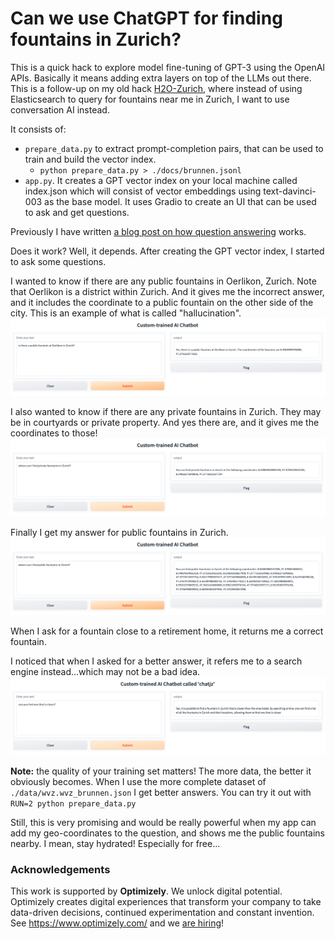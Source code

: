 # Can we use ChatGPT for finding fountains in Zurich?
This is a quick hack to explore model fine-tuning of GPT-3 using the OpenAI APIs. Basically it means adding extra layers on top of the LLMs out there. This is a follow-up on my old hack [H2O-Zurich](https://github.com/juntezhang/H2O-Zurich), where instead of using Elasticsearch to query for fountains near me in Zurich, I want to use conversation AI instead. 

It consists of:
- `prepare_data.py` to extract prompt-completion pairs, that can be used to train and build the vector index.
  - `python prepare_data.py > ./docs/brunnen.jsonl`
- `app.py`. It creates a GPT vector index on your local machine called index.json which will consist of vector embeddings using text-davinci-003 as the base model. It uses Gradio to create an UI that can be used to ask and get questions.

Previously I have written [a blog post on how question answering](https://github.com/juntezhang/exploring-question-answering) works.

Does it work? Well, it depends. After creating the GPT vector index, I started to ask some questions.

I wanted to know if there are any public fountains in Oerlikon, Zurich. Note that Oerlikon is a district within Zurich. And it gives me the incorrect answer, and it includes the coordinate to a public fountain on the other side of the city. This is an example of what is called "hallucination".
![](images/example1.png)

I also wanted to know if there are any private fountains in Zurich. They may be in courtyards or private property. And yes there are, and it gives me the coordinates to those!
![](images/example2.png)

Finally I get my answer for public fountains in Zurich.
![](images/example3.png)

When I ask for a fountain close to a retirement home, it returns me a correct fountain.

I noticed that when I asked for a better answer, it refers me to a search engine instead...which may not be a bad idea.
![](images/example4.png)

**Note:** the quality of your training set matters! The more data, the better it obviously becomes. When I use the more complete dataset of `./data/wvz.wvz_brunnen.json` I get better answers. You can try it out with `RUN=2 python prepare_data.py`

Still, this is very promising and would be really powerful when my app can add my geo-coordinates to the question, and shows me the public fountains nearby. I mean, stay hydrated! Especially for free...

### Acknowledgements
This work is supported by **Optimizely**. We unlock digital potential. Optimizely creates digital experiences that transform your company to take data-driven decisions, continued experimentation and constant invention. See https://www.optimizely.com/ and we [are hiring](https://www.optimizely.com/careers/)!